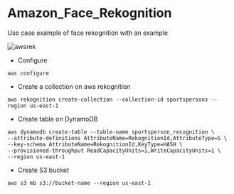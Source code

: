 # Amazon_Face_Rekognition
Use case example of face rekognition with an example

![awsrek](https://github.com/vijayaraghavanv/Amazon_Face_Rekognition/assets/25921640/4d778f20-0ca4-4131-96ce-340a2ad3e9ab)


- Configure
```
aws configure
```

- Create a collection on aws rekognition
```
aws rekognition create-collection --collection-id sportspersons --region us-east-1
```

- Create table on DynamoDB
```
aws dynamodb create-table --table-name sportsperson_recognition \
--attribute-definitions AttributeName=RekognitionId,AttributeType=S \
--key-schema AttributeName=RekognitionId,KeyType=HASH \
--provisioned-throughput ReadCapacityUnits=1,WriteCapacityUnits=1 \
--region us-east-1
```

- Create S3 bucket
```
aws s3 mb s3://bucket-name --region us-east-1
```
